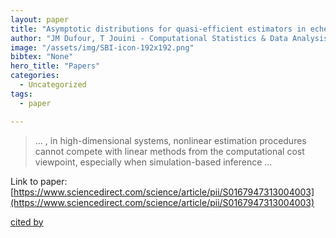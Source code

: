 ```yaml
---
layout: paper
title: "Asymptotic distributions for quasi-efficient estimators in echelon VARMA models"
author: "JM Dufour, T Jouini - Computational Statistics & Data Analysis, 2014 - Elsevier"
image: "/assets/img/SBI-icon-192x192.png"
bibtex: "None"
hero_title: "Papers"
categories:
  - Uncategorized
tags:
  - paper

---
```

>… , in high-dimensional systems, nonlinear estimation procedures cannot compete with linear methods from the computational cost viewpoint, especially when simulation-based inference …

Link to paper: [https://www.sciencedirect.com/science/article/pii/S0167947313004003](https://www.sciencedirect.com/science/article/pii/S0167947313004003)

[cited by](https://scholar.google.com/scholar?cites=13829656041560712194&as_sdt=2005&sciodt=0,5&hl=en&num=20)
